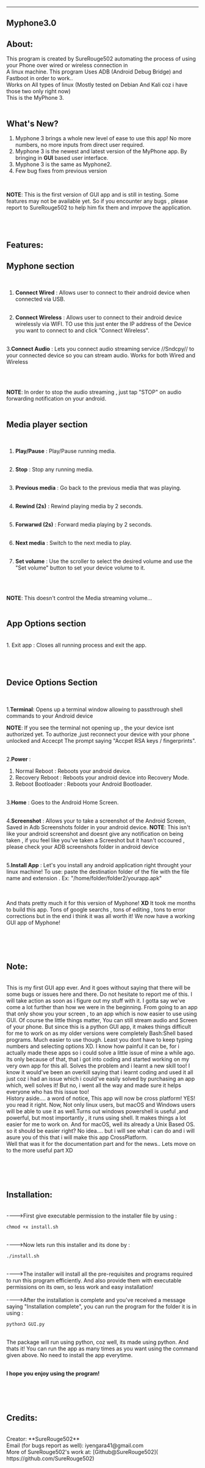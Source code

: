 ------------------------------------------------------------------------------------------------------------------------------------------------------------------------------------------------------------------------------------------------------------------------------------------------------------------------------------------
Myphone3.0
----------



About:
------
This program is created by SureRouge502 automating the process of using your Phone over wired or wireless connection in<br/>
A linux machine. This program Uses ADB (Android Debug Bridge) and Fastboot in order to work..<br/>
Works on All types of linux (Mostly tested on Debian And Kali coz i have those two only right now)<br/>
This is the MyPhone 3.<br/><br/>

What's New?
-----------
1. Myphone 3 brings a whole new level of ease to use this app! No more numbers, no more inputs from direct user required.<br/>
2. Myphone 3 is the newest and latest version of the MyPhone app. By bringing in **GUI** based user interface.<br/>
3. Myphone 3 is the same as Myphone2.<br/>
4. Few bug fixes from previous version<br/>
<br/>

**NOTE**: This is the first version of GUI app and is still in testing. Some features may not be available yet. So if you encounter any bugs , please report to SureRouge502 to help him fix them and imrpove the application.

<br/><br/>


Features:
---------

Myphone section
---------------
<br/>

1. **Connect Wired** : Allows user to connect to their android device when connected via USB.<br/><br/>

2. **Connect Wireless** : Allows user to connect to their android device wirelessly via WIFI. TO use this just enter the IP address of the Device you want to connect to and click "Connect Wireless".<br/><br/>

3.**Connect Audio** : Lets you connect audio streaming service //Sndcpy// to your connected device so you can stream audio. Works for both Wired and Wireless<br/><br/>

<br/>

**NOTE**: In order to stop the audio streaming , just tap "STOP" on audio forwarding notification on your android.
<br/><br/>



Media player section
--------------------
<br/>

1. **Play/Pause** : Play/Pause running media.<br/><br/>

2. **Stop** : Stop any running media.<br/><br/>

3. **Previous media** : Go back to the previous media that was playing.<br/><br/>

4. **Rewind (2s)** : Rewind playing media by 2 seconds.<br/><br/>

5. **Forwarwd (2s)** : Forward media playing by 2 seconds.<br/><br/>

6. **Next media** : Switch to the next media to play.<br/><br/>

7. **Set volume** : Use the scroller to select the desired volume and use the "Set volume" button to set your device volume to it.<br/><br/>
<br/>

**NOTE**: This doesn't control the Media streaming volume...
<br/><br/>



App Options section
-------------------
<br/>
   1. Exit app : Closes all running process and exit the app.

<br/><br/>


Device Options Section 
----------------------
<br/>

1.**Terminal**: Opens up a terminal window allowing to passthrough shell commands to your Android device <br/>

**NOTE**: If you see the terminal not opening up , the your device isnt authorized yet. To authorize ,just reconnect your device with your phone unlocked and Accecpt The prompt saying "Accpet RSA keys / fingerprints".
<br/><br/>

2.**Power** : 
  1. Normal Reboot : Reboots your android device.
  2. Recovery Reboot : Reboots your android device into Recovery Mode.
  3. Reboot Bootloader : Reboots your Android Bootloader.
<br/><br/>

3.**Home** : Goes to the Android Home Screen.
<br/><br/>

4.**Screenshot** : Allows your to take a screenshot of the Android Screen, Saved in Adb Screenshots folder in your android device.
**NOTE**: This isn't like your android screenshot and doesnt give any notification on being taken , if you feel like you've taken a Screeshot but it hasn't occoured , please check your ADB screenshots folder in android device
<br/><br/>

5.**Install App** : Let's you install any android application right throught your linux machine! 
To use: paste the destination folder of the file with the file name and extension . Ex: "/home/folder/folder2/yourapp.apk"
<br/><br/>
<br/>

And thats pretty much it for this version of Myphone! **XD**
It took me months to build this app. Tons of google searchs , tons of editing , tons to error corrections but in the end i think it was all worth it!
We now have a working GUI app of Myphone!

<br/><br/><br/>


Note:
-----
<br/>
This is my first GUI app ever. And it goes without saying that there will be some bugs or issues here and there.
Do not hesitate to report me of this. I will take action as soon as i figure out my stuff with it. I gotta say we've come a lot further than how we were in 
the beginning. From going to an app that only show you your screen , to an app which is now easier to use using GUI. Of course the little things matter,
You can still stream audio and Screen of your phone. But since this is a python GUI app, it makes things difficult for me to work on as my older versions 
were completely Bash:Shell based programs. Much easier to use though. Least you dont have to keep typing numbers and selecting options XD. I know how painful
it can be, for i actually made these apps so i could solve a little issue of mine a while ago. Its only because of that, that i got into coding and started 
working on my very own app for this all. Solves the problem and i learnt a new skill too! I know it would've been an overkill saying that i learnt coding
and used it all just coz i had an issue which i could've easily solved by purchasing an app which, well solves it! But no, i went all the way and made sure it
helps everyone who has this issue too!
<br/>
History aside.... 
a word of notice, This app will now be cross platform!
YES! you read it right. Now, Not only linux users, but macOS and Windows users will be able to use it as well.Turns out windows powershell is useful ,and
powerful, but most importantly , it runs using shell. It makes things a lot easier for me to work on. And for macOS, well its already a Unix Based OS. so
it should be easier right? No idea.... but i will see what i can do and i will asure you of this that i will make this app CrossPlatform.
<br/>
Well that was it for the documentation part and for the news.. Lets move on to the more useful part XD

<br/><br/><br/>



Installation:
-------------
<br/>
---->First give executable permission to the installer file by using :

    chmod +x install.sh
<br/>
---->Now lets run this installer and its done by :

    ./install.sh
<br/>
---->The installer will install all the pre-requisites and programs required to run this program efficiently. And also provide them with executable permissions
on its own, so less work and easy installation!
<br/><br/>
---->After the installation is complete and you've received a message saying "Installation complete", you can run the program for the folder it is in using :

    python3 GUI.py
<br/>
The package will run using python, coz well, its made using python. And thats it! You can run the app as many times as you want using the command given above.
No need to install the app everytime.
<br/><br/>

**I hope you enjoy using the program!**

<br/><br/><br/>


Credits:
--------
<br/>
Creator: **SureRouge502** <br />
Email (for bugs report as well): iyengara41@gmail.com <br />
More of SureRouge502's work at: 
[Github@SureRouge502]( https://github.com/SureRouge502)


